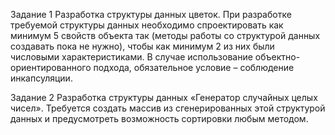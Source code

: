 Задание 1 
Разработка структуры данных цветок.
При разработке требуемой структуры данных необходимо спроектировать как минимум 5 свойств объекта так (методы работы со структурой данных создавать пока не нужно), чтобы как минимум 2 из них были числовыми характеристиками. В случае использование объектно-ориентированного подхода, обязательное условие – соблюдение инкапсуляции.

Задание 2
Разработка структуры данных «Генератор случайных целых чисел». Требуется создать массив из сгенерированных этой структурой данных и предусмотреть возможность сортировки любым методом.
